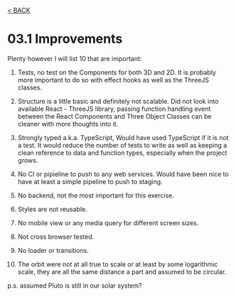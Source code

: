 [< BACK](../README.md)


# 03.1 Improvements

Plenty however I will list 10 that are important:

1. Tests, no test on the Components for both 3D and 2D.  It is probably more important to do so with effect hooks as well as the ThreeJS classes.

2. Structure is a little basic and definitely not scalable.  Did not look into available React - ThreeJS library, passing function handling event between the React Components and Three Object Classes can be cleaner with more thoughts into it.  

3.  Strongly typed a.k.a. TypeScript, Would have used TypeScript if it is not a test.  It would reduce the number of tests to write as well as keeping a clean reference to data and function types, especially when the project grows.

4. No CI or pipieline to push to any web services.  Would have been nice to have at least a simple pipeline to push to staging.

5. No backend, not the most important for this exercise.

6. Styles are not reusable.

7. No mobile view or any media query for different screen sizes.

8. Not cross browser tested.

9. No loader or transitions.

10. The orbit were not at all true to scale or at least by some logarithmic scale, they are all the same distance a part and assumed to be circular.

p.s. assumed Pluto is still in our solar system?
